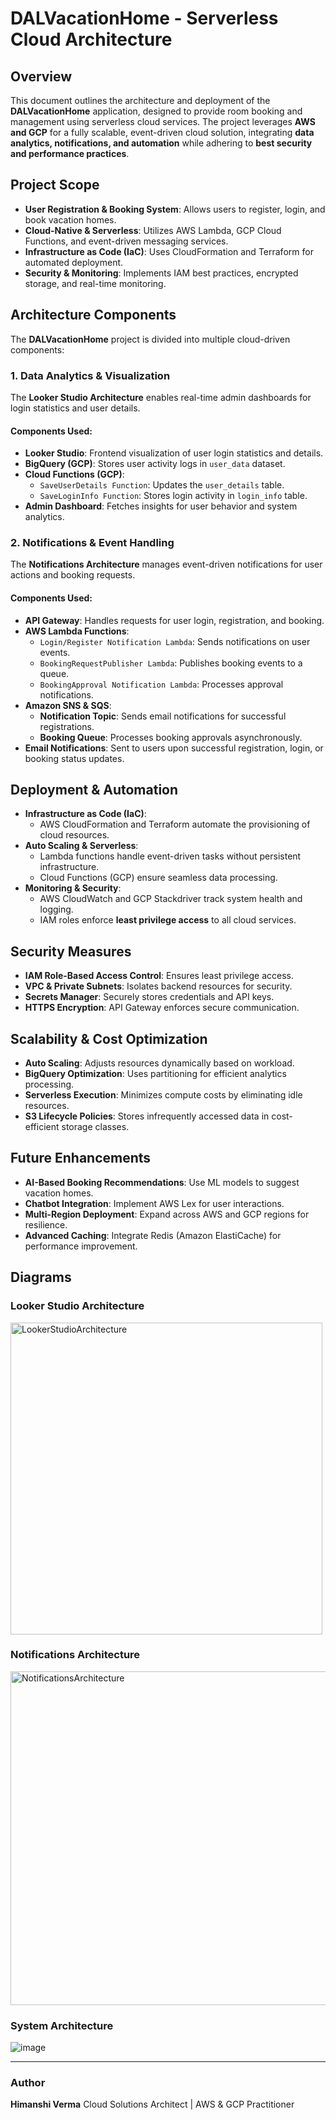 # DALVacationHome - Serverless Cloud Architecture

## **Overview**
This document outlines the architecture and deployment of the **DALVacationHome** application, designed to provide room booking and management using serverless cloud services. The project leverages **AWS and GCP** for a fully scalable, event-driven cloud solution, integrating **data analytics, notifications, and automation** while adhering to **best security and performance practices**.

## **Project Scope**
- **User Registration & Booking System**: Allows users to register, login, and book vacation homes.
- **Cloud-Native & Serverless**: Utilizes AWS Lambda, GCP Cloud Functions, and event-driven messaging services.
- **Infrastructure as Code (IaC)**: Uses CloudFormation and Terraform for automated deployment.
- **Security & Monitoring**: Implements IAM best practices, encrypted storage, and real-time monitoring.

## **Architecture Components**
The **DALVacationHome** project is divided into multiple cloud-driven components:

### **1. Data Analytics & Visualization**
The **Looker Studio Architecture** enables real-time admin dashboards for login statistics and user details.

#### **Components Used:**
- **Looker Studio**: Frontend visualization of user login statistics and details.
- **BigQuery (GCP)**: Stores user activity logs in `user_data` dataset.
- **Cloud Functions (GCP)**:
  - `SaveUserDetails Function`: Updates the `user_details` table.
  - `SaveLoginInfo Function`: Stores login activity in `login_info` table.
- **Admin Dashboard**: Fetches insights for user behavior and system analytics.

### **2. Notifications & Event Handling**
The **Notifications Architecture** manages event-driven notifications for user actions and booking requests.

#### **Components Used:**
- **API Gateway**: Handles requests for user login, registration, and booking.
- **AWS Lambda Functions**:
  - `Login/Register Notification Lambda`: Sends notifications on user events.
  - `BookingRequestPublisher Lambda`: Publishes booking events to a queue.
  - `BookingApproval Notification Lambda`: Processes approval notifications.
- **Amazon SNS & SQS**:
  - **Notification Topic**: Sends email notifications for successful registrations.
  - **Booking Queue**: Processes booking approvals asynchronously.
- **Email Notifications**: Sent to users upon successful registration, login, or booking status updates.

## **Deployment & Automation**
- **Infrastructure as Code (IaC)**:
  - AWS CloudFormation and Terraform automate the provisioning of cloud resources.
- **Auto Scaling & Serverless**:
  - Lambda functions handle event-driven tasks without persistent infrastructure.
  - Cloud Functions (GCP) ensure seamless data processing.
- **Monitoring & Security**:
  - AWS CloudWatch and GCP Stackdriver track system health and logging.
  - IAM roles enforce **least privilege access** to all cloud services.

## **Security Measures**
- **IAM Role-Based Access Control**: Ensures least privilege access.
- **VPC & Private Subnets**: Isolates backend resources for security.
- **Secrets Manager**: Securely stores credentials and API keys.
- **HTTPS Encryption**: API Gateway enforces secure communication.

## **Scalability & Cost Optimization**
- **Auto Scaling**: Adjusts resources dynamically based on workload.
- **BigQuery Optimization**: Uses partitioning for efficient analytics processing.
- **Serverless Execution**: Minimizes compute costs by eliminating idle resources.
- **S3 Lifecycle Policies**: Stores infrequently accessed data in cost-efficient storage classes.

## **Future Enhancements**
- **AI-Based Booking Recommendations**: Use ML models to suggest vacation homes.
- **Chatbot Integration**: Implement AWS Lex for user interactions.
- **Multi-Region Deployment**: Expand across AWS and GCP regions for resilience.
- **Advanced Caching**: Integrate Redis (Amazon ElastiCache) for performance improvement.

## **Diagrams**
### **Looker Studio Architecture**
<img width="499" alt="LookerStudioArchitecture" src="https://github.com/user-attachments/assets/f5a211b9-086a-4c52-90b8-1338584ae93e" />


### **Notifications Architecture**
<img width="534" alt="NotificationsArchitecture" src="https://github.com/user-attachments/assets/a7060b8d-afa5-4a39-8eac-f5e2cdcb9622" />

### **System Architecture**
![image](https://github.com/user-attachments/assets/83198804-26bc-45fd-9537-1a7836035fd1)



---
### **Author**
**Himanshi Verma**
Cloud Solutions Architect | AWS & GCP Practitioner

